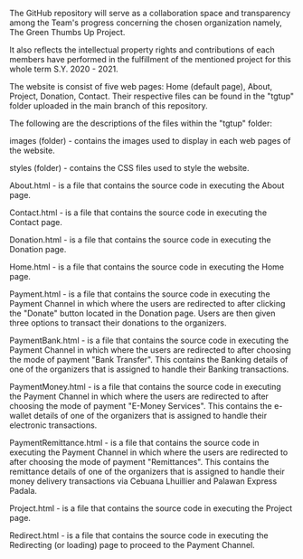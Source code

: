 The GitHub repository will serve as a collaboration space and transparency among the Team's progress concerning the chosen organization namely,
The Green Thumbs Up Project.

It also reflects the intellectual property rights and contributions of each members have performed in the fulfillment of the mentioned project for
this whole term S.Y. 2020 - 2021.

The website is consist of five web pages: Home (default page), About, Project, Donation, Contact. Their respective files can be found in the "tgtup" folder uploaded in the main branch of this repository.

The following are the descriptions of the files within the "tgtup" folder:

images (folder) - contains the images used to display in each web pages of the website.

styles (folder) - contains the CSS files used to style the website.

About.html - is a file that contains the source code in executing the About page.

Contact.html - is a file that contains the source code in executing the Contact page.

Donation.html - is a file that contains the source code in executing the Donation page.

Home.html - is a file that contains the source code in executing the Home page.

Payment.html - is a file that contains the source code in executing the Payment Channel in which where the users are redirected to after clicking the "Donate" button located in the Donation page. Users are then given three options to transact their donations to the organizers.

PaymentBank.html - is a file that contains the source code in executing the Payment Channel in which where the users are redirected to after choosing the mode of payment "Bank Transfer". This contains the Banking details of one of the organizers that is assigned to handle their Banking transactions.

PaymentMoney.html - is a file that contains the source code in executing the Payment Channel in which where the users are redirected to after choosing the mode of payment "E-Money Services". This contains the e-wallet details of one of the organizers that is assigned to handle their electronic transactions.

PaymentRemittance.html - is a file that contains the source code in executing the Payment Channel in which where the users are redirected to after choosing the mode of payment "Remittances". This contains the remittance details of one of the organizers that is assigned to handle their money delivery transactions via Cebuana Lhuillier and Palawan Express Padala.

Project.html - is a file that contains the source code in executing the Project page.

Redirect.html - is a file that contains the source code in executing the Redirecting (or loading) page to proceed to the Payment Channel.
